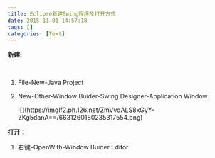 ```yaml
---
title: Eclipse新建Swing程序及打开方式
date: 2015-11-01 14:57:18
tags: []
categories: [Text]
---
```


<p><strong>新建:</strong></p> 
<p><br /></p> 
<ol> 
 <li><p>File-New-Java Project</p></li> 
 <li><p>New-Other-Window Buider-Swing Designer-Application Window</p><p>
![](https://imglf2.ph.126.net/ZmVvqALS8xGyY-ZKg5danA==/6631260180235317554.png)
<br /></p></li> 
</ol> 
<p><strong>打开：</strong></p> 
<ol> 
 <li><p>右键-OpenWith-Window Buider Editor<strong><br /></strong></p></li> 
</ol> 
<p><br /></p> 
<p><br /></p> 
<p><br /></p> 
<p><br /></p> 
<p><br /></p> 
<p><br /></p> 
<p><br /></p> 
<p><br /></p> 
<p><br /></p> 
<p><br /></p> 
<p><br /></p>